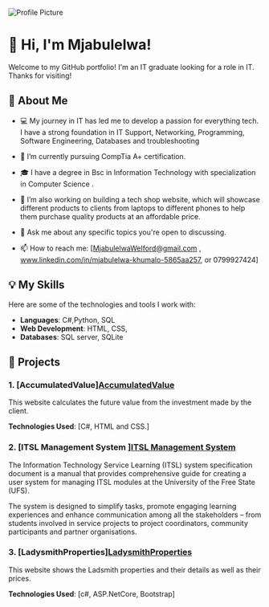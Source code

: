 ![Profile Picture](/Mjabulelwa1.jpg)
# 👋 Hi, I'm Mjabulelwa!

Welcome to my GitHub portfolio! I'm an IT graduate looking for a role in IT. Thanks for visiting!

## 🚀 About Me

- 💻 My journey in IT has led me to develop a passion for everything tech. I have a strong foundation in IT Support, Networking, Programming, Software Engineering, Databases and troubleshooting
- 🌱 I’m currently pursuing CompTia A+ certification.
- 🎓 I have a degree in Bsc in Information Technology with specialization in Computer Science .
- 🔭 I’m  also working on building a tech shop website, which will showcase different products to clients from laptops to different phones to help them purchase quality products at an affordable price.
  
- 💬 Ask me about any specific topics you're open to discussing.
- 📫 How to reach me: [MjabulelwaWelford@gmail.com
, www.linkedin.com/in/mjabulelwa-khumalo-5865aa257, or 0799927424]

## 💡 My Skills

Here are some of the technologies and tools I work with:

- **Languages**: C#,Python, SQL
- **Web Development**: HTML, CSS,
- **Databases**: SQL server, SQLite

## 🔧 Projects

### 1. [AccumulatedValue]<a href="https://github.com/Mjabulelwa/Accumulated-Value/tree/main/AccumulatedValue">AccumulatedValue</a>
This website calculates the future value from the investment 
made by the client. 

**Technologies Used**: [C#, HTML and CSS.]

### 2. [ITSL Management System ]<a href="https://github.com/Mjabulelwa/ITSL-Management-System/blob/main/ITSL%20Management%20system.pdf">ITSL Management System</a>
The Information Technology Service Learning (ITSL) system specification 
document is a manual that provides comprehensive guide for creating a user 
system for managing ITSL modules at the University of the Free State (UFS).  

The system is designed to simplify tasks, promote engaging learning 
experiences and enhance communication among all the stakeholders – from 
students involved in service projects to project coordinators, community 
participants and partner organisations.

### 3. [LadysmithProperties]<a href="https://github.com/Mjabulelwa/my-portfolio/main/LadysmithProperties.zip">LadysmithProperties</a>
This website shows the Ladsmith properties and their details as well as their prices.

**Technologies Used**: [c#, ASP.NetCore, Bootstrap]
